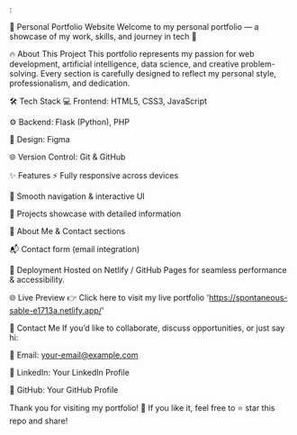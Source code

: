 :

🌟 Personal Portfolio Website
Welcome to my personal portfolio — a showcase of my work, skills, and journey in tech 🚀

🔥 About This Project
This portfolio represents my passion for web development, artificial intelligence, data science, and creative problem-solving. Every section is carefully designed to reflect my personal style, professionalism, and dedication.

🛠 Tech Stack
💻 Frontend: HTML5, CSS3, JavaScript

⚙️ Backend: Flask (Python), PHP

🎨 Design: Figma

🌐 Version Control: Git & GitHub

✨ Features
⚡ Fully responsive across devices

🎯 Smooth navigation & interactive UI

📁 Projects showcase with detailed information

📝 About Me & Contact sections

📬 Contact form (email integration)

🚀 Deployment
Hosted on Netlify / GitHub Pages for seamless performance & accessibility.

🌐 Live Preview
👉 Click here to visit my live portfolio 'https://spontaneous-sable-e1713a.netlify.app/'

📩 Contact Me
If you’d like to collaborate, discuss opportunities, or just say hi:

📧 Email: your-email@example.com

💼 LinkedIn: Your LinkedIn Profile

🐙 GitHub: Your GitHub Profile

Thank you for visiting my portfolio! 🌟
If you like it, feel free to ⭐ star this repo and share!

